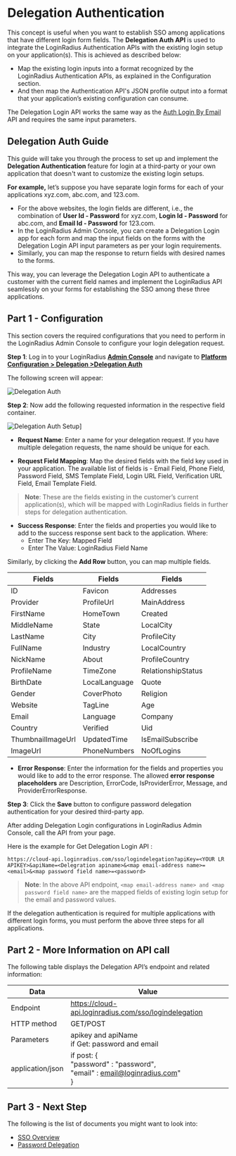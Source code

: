 
# Delegation Authentication 

This concept is useful when you want to establish SSO among applications that have different login form fields. The **Delegation Auth API** is used to integrate the LoginRadius Authentication APIs with the existing login setup on your application(s). This is achieved as described below:


- Map the existing login inputs into a format recognized by the LoginRadius Authentication APIs, as explained in the Configuration section.
- And then map the Authentication API's JSON profile output into a format that your application’s existing configuration can consume.


The Delegation Login API works the same way as the [Auth Login By Email](https://www.loginradius.com/legacy/docs/api/v2/customer-identity-api/authentication/auth-login-by-email/) API and requires the same input parameters. 

## Delegation Auth Guide

This guide will take you through the process to set up and implement the **Delegation Authentication** feature for login at a third-party or your own application that doesn't want to customize the existing login setups.

**For example,** let’s suppose you have separate login forms for each of your applications xyz.com, abc.com, and 123.com.

- For the above websites, the login fields are different, i.e., the combination of **User Id - Password** for xyz.com, **Login Id - Password** for abc.com, and **Email Id - Password** for 123.com. 
- In the LoginRadius Admin Console, you can create a Delegation Login app for each form and map the input fields on the forms with the Delegation Login API input parameters as per your login requirements.  
- Similarly, you can map the response to return fields with desired names to the forms. 

This way, you can leverage the Delegation Login API to authenticate a customer with the current field names and implement the LoginRadius API seamlessly on your forms for establishing the SSO among these three applications.

## Part 1 - Configuration

This section covers the required configurations that you need to perform in the LoginRadius Admin Console to configure your login delegation request. 

**Step 1**: Log in to your LoginRadius [**Admin Console**](https://adminconsole.loginradius.com/dashboard) and navigate to [**Platform Configuration > Delegation >Delegation Auth**](https://adminconsole.loginradius.com/platform-configuration/access-configuration/delegation/delegation-auth)

The following screen will appear:

![Delegation Auth](https://apidocs.lrcontent.com/images/DA1_63015ed6b2e5978311.34508026.png "Delegation Auth")

**Step 2**: Now add the following requested information in the respective field container.

![Delegation Auth Setup](https://apidocs.lrcontent.com/images/Delegation---LoginRadius-User-Dashboard_15256202d6c63c1e95.06500405.png "Delegation Auth Setup")]

- **Request Name**: Enter a name for your delegation request. If you have multiple delegation requests, the name should be unique for each.


- **Request Field Mapping**: Map the desired fields with the field key used in your application. The available list of fields is - Email Field, Phone Field, Password Field, SMS Template Field, Login URL Field, Verification URL Field, Email Template Field.
> **Note**: These are the fields existing in the customer’s current application(s), which will be mapped with LoginRadius fields in further steps for delegation authentication. 
- **Success Response**: Enter the fields and properties you would like to add to the success response sent back to the application. Where:
    - Enter The Key: Mapped Field 
    - Enter The Value: LoginRadius Field Name
	
Similarly, by clicking the **Add Row** button, you can map multiple fields.

|  Fields | Fields  | Fields  |
|---|---|---|
| ID  | Favicon  | Addresses  |
| Provider  | ProfileUrl  | MainAddress  |
|  FirstName | HomeTown  |  Created |
|  MiddleName | State  |  LocalCity |
|  LastName | City  |  ProfileCity |
|  FullName | Industry  | LocalCountry  |
| NickName  | About  | ProfileCountry  |
| ProfileName  | TimeZone  |  RelationshipStatus |
|  BirthDate | LocalLanguage  | Quote  |
| Gender  |  CoverPhoto | Religion  |
|  Website |  TagLine |  Age |
|  Email |  Language |  Company |
|  Country |  Verified |  Uid |
|  ThumbnailImageUrl |  UpdatedTime |  IsEmailSubscribe |
| ImageUrl  | PhoneNumbers  | NoOfLogins  |

- **Error Response**: Enter the information for the fields and properties you would like to add to the error response. 
The allowed **error response placeholders** are Description, ErrorCode, IsProviderError, Message, and ProviderErrorResponse.

**Step 3**: Click the **Save** button to configure password delegation authentication for your desired third-party app.

After adding Delegation Login configurations in LoginRadius Admin Console, call the API from your page. 

Here is the example for Get Delegation Login API : 

```https://cloud-api.loginradius.com/sso/logindelegation?apiKey=<YOUR LR APIKEY>&apiName=<Delegration apiname>&<map email-address name>=<email>&<map password field name>=<password>```

> **Note**: In the above API endpoint, ```<map email-address name> and <map password field name>``` are the mapped fields of existing login setup for the email and password values. 

If the delegation authentication is required for multiple applications with different login forms, you must perform the above three steps for all applications.

## Part 2 - More Information on API call 

The following  table displays the Delegation API’s endpoint and related information:

|Data|Value|
|--|--|
| Endpoint | https://cloud-api.loginradius.com/sso/logindelegation |
|HTTP method|GET/POST
|Parameters| apikey and apiName <br> if Get: password and email |
|application/json| if post: { <br>"password" : "password", <br>"email" : email@loginradius.com"  <br>}

## Part 3 - Next Step 

The following is the list of documents you might want to look into:

- [SSO Overview](https://www.loginradius.com/legacy/docs/single-sign-on/overview/)
- [Password Delegation](https://www.loginradius.com/legacy/docs/single-sign-on/password-delegation-api/)